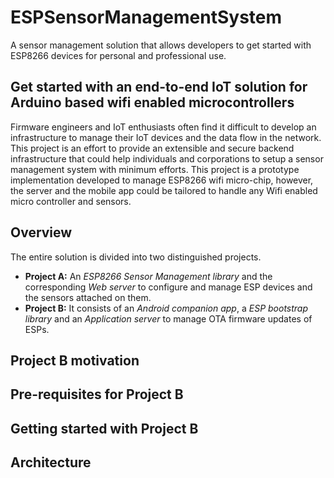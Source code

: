 # ESPSensorManagementSystem
A sensor management solution that allows developers to get started with ESP8266 devices for personal and professional use.

## Get started with an end-to-end IoT solution for Arduino based wifi enabled microcontrollers
Firmware engineers and IoT enthusiasts often find it difficult to develop an infrastructure to manage their IoT devices and the data flow 
in the network. This project is an effort to provide an extensible and secure backend infrastructure that could help individuals and 
corporations to setup a sensor management system with minimum efforts. This project is a prototype implementation developed to manage 
ESP8266 wifi micro-chip, however, the server and the mobile app could be tailored to handle any Wifi enabled micro controller and sensors.

## Overview
The entire solution is divided into two distinguished projects.
- **Project A:** An *ESP8266 Sensor Management library* and the corresponding *Web server* to configure and manage ESP devices and the sensors attached on them.
- **Project B:** It consists of an *Android companion app*, a *ESP bootstrap library* and an *Application server* to manage OTA firmware updates of ESPs.

## Project B motivation


## Pre-requisites for Project B 

## Getting started with Project B

## Architecture

##
